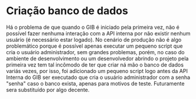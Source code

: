 # Criação banco de dados
Há o problema de que quando o GIB é iniciado pela primeira vez, não é possível fazer nenhuma interação com a API interna por não existir nenhum usuário (é necessário estar logado). No cenário de produção não é algo problemático porque é possível apenas executar um pequeno script que cria o usuário administrador, sem grandes problemas, porém, no caso do ambiente de desenvolvimento ou um desenvolvedor abrindo o projeto pela primeira vez tem tal incômodo de ter que criar ná mão o banco de dados variás vezes, por isso, foi adicionado um pequeno script logo antes da API Interna do GIB ser executado que cria o usuário administrador com a senha "senha" caso o banco exista, apenas para motivos de teste. Futuramente sera substituído por algo decente.
